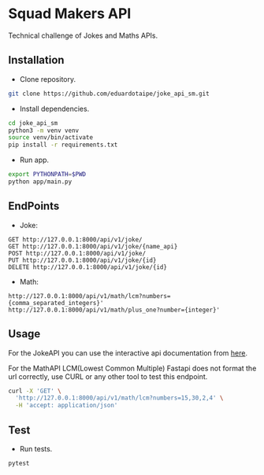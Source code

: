 # Squad Makers API

Technical challenge of Jokes and Maths APIs.

## Installation

- Clone repository.
```bash
git clone https://github.com/eduardotaipe/joke_api_sm.git
```
- Install dependencies.
```bash
cd joke_api_sm
python3 -m venv venv
source venv/bin/activate
pip install -r requirements.txt
```
- Run app.
```bash
export PYTHONPATH=$PWD
python app/main.py
```

## EndPoints

- Joke:
```
GET http://127.0.0.1:8000/api/v1/joke/
GET http://127.0.0.1:8000/api/v1/joke/{name_api}
POST http://127.0.0.1:8000/api/v1/joke/
PUT http://127.0.0.1:8000/api/v1/joke/{id}
DELETE http://127.0.0.1:8000/api/v1/joke/{id}
```
- Math:
```
http://127.0.0.1:8000/api/v1/math/lcm?numbers={comma_separated_integers}'
http://127.0.0.1:8000/api/v1/math/plus_one?number={integer}'
```
## Usage

For the JokeAPI you can use the interactive api documentation from [here](http://127.0.0.1:8000/docs).


For the MathAPI LCM(Lowest Common Multiple) Fastapi does not format the url correctly, use CURL or any other tool to test this endpoint.

```bash
curl -X 'GET' \
  'http://127.0.0.1:8000/api/v1/math/lcm?numbers=15,30,2,4' \
  -H 'accept: application/json'
```

## Test

- Run tests.
```bash
pytest
```